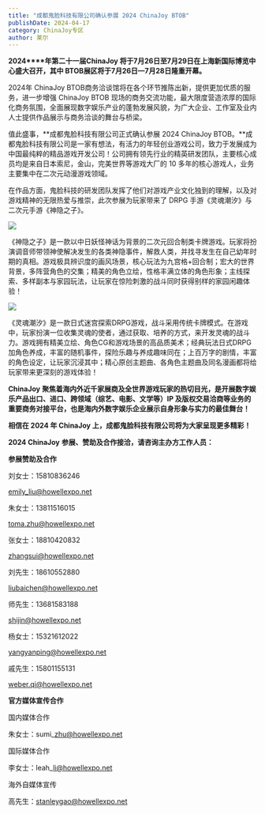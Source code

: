```yaml
---
title: "成都鬼脸科技有限公司确认参展 2024 ChinaJoy BTOB"
publishDate: 2024-04-17
category: ChinaJoy专区
author: 莱尔
---
```


**2024****年第二十一届ChinaJoy 将于7月26日至7月29日在上海新国际博览中心盛大召开，其中 BTOB展区将于7月26日—7月28日隆重开幕。**

2024年 ChinaJoy BTOB商务洽谈馆将在各个环节推陈出新，提供更加优质的服务，进一步增强 ChinaJoy BTOB 现场的商务交流功能，最大限度营造浓厚的国际化商务氛围，全面展现数字娱乐产业的蓬勃发展风貌，为广大企业、工作室及业内人士提供作品展示与商务洽谈的舞台与桥梁。

值此盛事，**成都鬼脸科技有限公司正式确认参展 2024 ChinaJoy BTOB。**成都鬼脸科技有限公司是一家有想法，有活力的年轻创业游戏公司，致力于发展成为中国最纯粹的精品游戏开发公司！公司拥有领先行业的精英研发团队，主要核心成员均是来自日本索尼，金山，完美世界等游戏大厂的 10 多年的核心游戏人，业务主要集中在二次元动漫游戏领域。

在作品方面，鬼脸科技的研发团队发挥了他们对游戏产业文化独到的理解，以及对游戏精神的无限热爱与推崇，此次参展为玩家带来了 DRPG 手游《灵魂潮汐》与二次元手游《神隐之子》。

![](https://ec-net-1251389766.cos.ap-shanghai.myqcloud.com/wp-content/uploads/2024/04/20240417195055283.png)

《神隐之子》是一款以中日妖怪神话为背景的二次元回合制类卡牌游戏。玩家将扮演调音师带领神使解决发生的各类神隐事件，解救人类，并找寻发生在自己幼年时期的真相。游戏极具辨识度的画风场景，核心玩法为九宫格+回合制；宏大的世界背景，多阵营角色的交集；精美的角色立绘，性格丰满立体的角色形象；主线探索、多样副本与家园玩法，让玩家在惊险刺激的战斗同时获得别样的家园闲趣体验！

![](https://ec-net-1251389766.cos.ap-shanghai.myqcloud.com/wp-content/uploads/2024/04/20240417195111897.png)

《灵魂潮汐》是一款日式迷宫探索DRPG游戏，战斗采用传统卡牌模式。在游戏中，玩家扮演一位收集灵魂的使者，通过获取、培养的方式，来开发灵魂的战斗力。游戏拥有精美立绘、角色CG和游戏场景的高品质美术；经典玩法日式DRPG加角色养成，丰富的随机事件，探险乐趣与养成趣味同在；上百万字的剧情，丰富的角色设定，让玩家沉浸其中；精心原创主题曲、各角色主题曲及同名漫画都将给玩家带来更深刻的游戏体验！

**ChinaJoy** **聚焦着海内外近千家展商及全世界游戏玩家的热切目光，是开展数字娱乐产品出口、进口、跨领域（综艺、电影、文学等）IP 及版权交易洽商等业务的重要商务对接平台，也是海内外数字娱乐企业展示自身形象与实力的最佳舞台！**

**相信在 2024 年 ChinaJoy 上，成都鬼脸科技有限公司将为大家呈现更多精彩！**

**2024 ChinaJoy** **参展、赞助及合作接洽，请咨询主办方工作人员：**

**参展赞助及合作**

刘女士：15810836246

[emily\_liu@howellexpo.net](mailto:emily_liu@howellexpo.net)

朱女士：13811516015

toma.zhu@howellexpo.net

张女士：18810420832

zhangsui@howellexpo.net

刘先生：18610552880

liubaichen@howellexpo.net

师先生：13681583188

shijin@howellexpo.net

杨女士：15321612022

yangyanping@howellexpo.net

戚先生：15801155131

weber.qi@howellexpo.net  
  

**官方媒体宣传合作**

国内媒体合作

朱女士：sumi\_zhu@howellexpo.net

国际媒体合作

李女士：leah\_li@howellexpo.net

海外自媒体宣传

高先生：stanleygao@howellexpo.net
